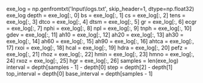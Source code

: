 exe_log = np.genfromtxt('Input\logs.txt', skip_header=1, dtype=np.float32)
exe_log
depth = exe_log[:, 0]
bs = exe_log[:, 1]
cs = exe_log[:, 2]
tens = exe_log[:, 3]
dtco = exe_log[:, 4]
dtsm = exe_log[:, 5]
gr = exe_log[:, 6]
ecgr = exe_log[:, 7]
nphi = exe_log[:, 8]
npl = exe_log[:, 9]
tnph = exe_log[:, 10]
gdev = exe_log[:, 11]
ah10 = exe_log[:, 12]
ah20 = exe_log[:, 13]
ah30 = exe_log[:, 14]
ah60 = exe_log[:, 15]
ah90 = exe_log[:, 16]
ahtca = exe_log[:, 17]
rxoi = exe_log[:, 18]
hcal = exe_log[:, 19]
hdra = exe_log[:, 20]
pefz = exe_log[:, 21]
rhoz = exe_log[:, 22]
hmin = exe_log[:, 23]
hmno = exe_log[:, 24]
rxoz = exe_log[:, 25]
hgr = exe_log[:, 26]
samples = len(exe_log)
interval = depth[samples - 1] - depth[0]
step = depth[2] - depth[1]
top_interval = depth[0]
base_interval = depth[samples - 1]
